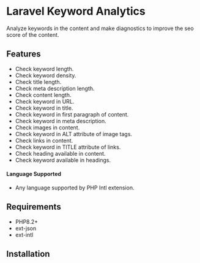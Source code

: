# Laravel Keyword Analytics

Analyze keywords in the content and make diagnostics to improve the seo score of the content.

## Features

- Check keyword length.
- Check keyword density.
- Check title length.
- Check meta description length.
- Check content length.
- Check keyword in URL.
- Check keyword in title.
- Check keyword in first paragraph of content.
- Check keyword in meta description.
- Check images in content.
- Check keyword in ALT attribute of image tags.
- Check links in content.
- Check keyword in TITLE attribute of links.
- Check heading available in content.
- Check keyword available in headings.

#### Language Supported

- Any language supported by PHP Intl extension.

## Requirements

- PHP8.2+
- ext-json
- ext-intl

## Installation

You can install the package via composer:

```bash
composer require r94ever/laravel-keyword-analytics
```

#### For Laravel

The Service Provider has automatically discovered. You don't need to do anything to register it.

If you need to change configurations of this package, run the following command:

```bash
php artisan vendor:publish --provider="Qmas\KeywordAnalytics\KeywordAnalyticsServiceProvider"
```
#### For Lumen

Copy `config.php` from `vendor/qmas/laravel-keyword-analytics/config` to `config` directory then rename to `keyword-analytics.php`

Open `bootstrap/app.php` then add the following code to **Create Application** section:

```php
$app->configure('keyword-analytics');
```

And the following code to **Register Service Providers** section:

```php
$app->register(QMAS\KeywordAnalytics\KeywordAnalyticsServiceProvider::class);
```

## Usage

#### For Laravel

```php
use Qmas\KeywordAnalytics\Facade as Analytic;

$results = Analytic::run($keyword, $title, $description, $html, $url)->getResults();

// Or
$results = app('keyword-analytics')->run($keyword, $title, $description, $html, $url)->getResults();

dd($results);
```

Or you can run instance from request (read config file to understand about this method)

```php
use Qmas\KeywordAnalytics\Facade as Analytic;

$results = Analytic::fromRequest()->run()->getResults();

dd($results);

// Or
use Qmas\KeywordAnalytics\Analysis;

$results = app(Analysis::class)->fromRequest()->run()->getResults();

dd($results);
```

#### For Lumen

```php
use Qmas\KeywordAnalytics\Analysis;

$results = app(Analysis::class)->run($keyword, $title, $description, $html, $url)->getResults();

dd($results);
```

Or you can run instance from request

```php
use Qmas\KeywordAnalytics\Analysis;

$results = app(Analysis::class)->fromRequest()->run()->getResults();

dd($results);
````

### Changelog

Please see [CHANGELOG](CHANGELOG.md) for more information what has changed recently.

## Contributing

Please see [CONTRIBUTING](CONTRIBUTING.md) for details.

### Security

If you discover any security related issues, please email vandt147@outlook.com instead of using the issue tracker.

## Credits

-   [r94ever](https://github.com/r94ever)

## License

The MIT License (MIT). Please see [License File](LICENSE.md) for more information.
